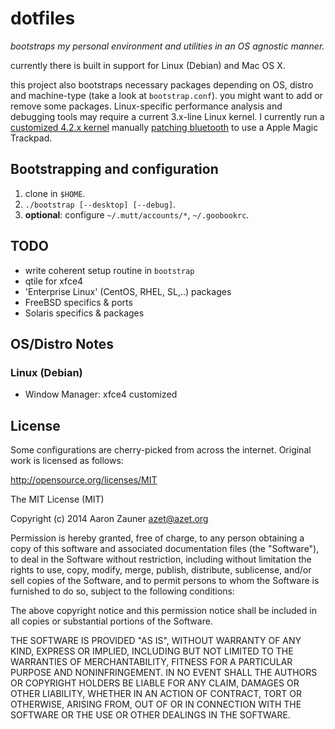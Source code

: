 # dotfiles
*bootstraps my personal environment and utilities in an OS agnostic manner.*

currently there is built in support for Linux (Debian) and Mac OS X.

this project also bootstraps necessary packages depending on OS, distro
and machine-type (take a look at `bootstrap.conf`). you might want to add
or remove some packages. Linux-specific performance analysis and debugging
tools may require a current 3.x-line Linux kernel. I currently run a
[customized 4.2.x
kernel](https://gist.github.com/azet/c3d83ac6307f0938686a) manually [patching bluetooth](https://gist.github.com/azet/44df72dfdaa67484c4d9) to use a Apple Magic Trackpad.

## Bootstrapping and configuration
1. clone in `$HOME`.
2. `./bootstrap [--desktop] [--debug]`.
3. **optional**: configure `~/.mutt/accounts/*`, `~/.goobookrc`.

## TODO
* write coherent setup routine in `bootstrap`
* qtile for xfce4
* 'Enterprise Linux' (CentOS, RHEL, SL,..) packages
* FreeBSD specifics & ports
* Solaris specifics & packages

## OS/Distro Notes
### Linux (Debian)
* Window Manager: xfce4 customized

## License
Some configurations are cherry-picked from across the internet. Original
work is licensed as follows:

http://opensource.org/licenses/MIT

The MIT License (MIT)

Copyright (c) 2014 Aaron Zauner <azet@azet.org>

Permission is hereby granted, free of charge, to any person obtaining a copy of this software and associated documentation files (the "Software"), to deal in the Software without restriction, including without limitation the rights to use, copy, modify, merge, publish, distribute, sublicense, and/or sell copies of the Software, and to permit persons to whom the Software is furnished to do so, subject to the following conditions:

The above copyright notice and this permission notice shall be included in all copies or substantial portions of the Software.

THE SOFTWARE IS PROVIDED "AS IS", WITHOUT WARRANTY OF ANY KIND, EXPRESS OR IMPLIED, INCLUDING BUT NOT LIMITED TO THE WARRANTIES OF MERCHANTABILITY, FITNESS FOR A PARTICULAR PURPOSE AND NONINFRINGEMENT. IN NO EVENT SHALL THE AUTHORS OR COPYRIGHT HOLDERS BE LIABLE FOR ANY CLAIM, DAMAGES OR OTHER LIABILITY, WHETHER IN AN ACTION OF CONTRACT, TORT OR OTHERWISE, ARISING FROM, OUT OF OR IN CONNECTION WITH THE SOFTWARE OR THE USE OR OTHER DEALINGS IN THE SOFTWARE.
